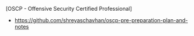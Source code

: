 [OSCP - Offensive Security Certified Professional]
- https://github.com/shreyaschavhan/oscp-pre-preparation-plan-and-notes
